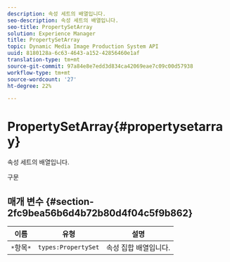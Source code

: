 ```yaml
---
description: 속성 세트의 배열입니다.
seo-description: 속성 세트의 배열입니다.
seo-title: PropertySetArray
solution: Experience Manager
title: PropertySetArray
topic: Dynamic Media Image Production System API
uuid: 8180128a-6c63-4643-a152-42856460e1af
translation-type: tm+mt
source-git-commit: 97a84e8e7edd3d834ca42069eae7c09c00d57938
workflow-type: tm+mt
source-wordcount: '27'
ht-degree: 22%

---
```



# PropertySetArray{#propertysetarray}

속성 세트의 배열입니다.

구문

## 매개 변수 {#section-2fc9bea56b6d4b72b80d4f04c5f9b862}

| 이름 | 유형 | 설명 |
|---|---|---|
| `*`항목`*` | `types:PropertySet` | 속성 집합 배열입니다. |

